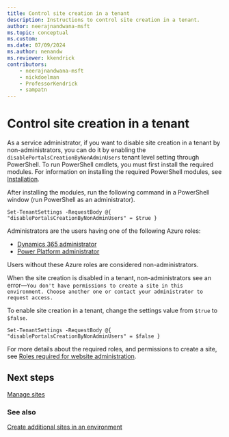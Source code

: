 ```yaml
---
title: Control site creation in a tenant
description: Instructions to control site creation in a tenant.
author: neerajnandwana-msft
ms.topic: conceptual
ms.custom: 
ms.date: 07/09/2024
ms.author: nenandw
ms.reviewer: kkendrick
contributors:
    - neerajnandwana-msft
    - nickdoelman
    - ProfessorKendrick
    - sampatn
---
```


# Control site creation in a tenant

As a service administrator, if you want to disable site creation in a tenant by non-administrators, you can do it by enabling the `disablePortalsCreationByNonAdminUsers` tenant level setting through PowerShell. To run PowerShell cmdlets, you must first install the required modules. For information on installing the required PowerShell modules, see [Installation](/power-platform/admin/powerapps-powershell#installation).

After installing the modules, run the following command in a PowerShell window (run PowerShell as an administrator).

```
Set-TenantSettings -RequestBody @{ "disablePortalsCreationByNonAdminUsers" = $true }
```

Administrators are the users having one of the following Azure roles:

- [Dynamics 365 administrator](admin-roles.md#dynamics-365-administrator)
- [Power Platform administrator](admin-roles.md#power-platform-administrator)

Users without these Azure roles are considered non-administrators.

When the site creation is disabled in a tenant, non-administrators see an error&mdash;`You don't have permissions to create a site in this environment. Choose another one or contact your administrator to request access.`

To enable site creation in a tenant, change the settings value from `$true` to `$false`.

```
Set-TenantSettings -RequestBody @{ "disablePortalsCreationByNonAdminUsers" = $false }
```

For more details about the required roles, and permissions to create a site, see [Roles required for website administration](admin-roles.md).

## Next steps

[Manage sites](manage-sites.md)

### See also

[Create additional sites in an environment](create-additional-sites.md) <br />

